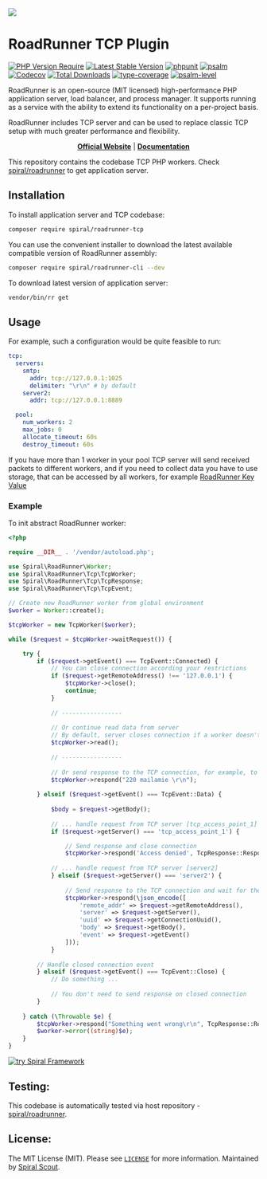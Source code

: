 <a href="https://roadrunner.dev" target="_blank">
  <picture>
    <source media="(prefers-color-scheme: dark)" srcset="https://github.com/roadrunner-server/.github/assets/8040338/e6bde856-4ec6-4a52-bd5b-bfe78736c1ff">
    <img align="center" src="https://github.com/roadrunner-server/.github/assets/8040338/040fb694-1dd3-4865-9d29-8e0748c2c8b8">
  </picture>
</a>

# RoadRunner TCP Plugin

[![PHP Version Require](https://poser.pugx.org/spiral/roadrunner-tcp/require/php)](https://packagist.org/packages/spiral/roadrunner-tcp)
[![Latest Stable Version](https://poser.pugx.org/spiral/roadrunner-tcp/v/stable)](https://packagist.org/packages/spiral/roadrunner-tcp)
[![phpunit](https://github.com/spiral/roadrunner-tcp/actions/workflows/phpunit.yml/badge.svg)](https://github.com/spiral/roadrunner-tcp/actions)
[![psalm](https://github.com/spiral/roadrunner-tcp/actions/workflows/psalm.yml/badge.svg)](https://github.com/spiral/roadrunner-tcp/actions)
[![Codecov](https://codecov.io/gh/roadrunner-php/tcp/branch/4.x/graph/badge.svg)](https://codecov.io/gh/roadrunner-php/tcp)
[![Total Downloads](https://poser.pugx.org/spiral/roadrunner-tcp/downloads)](https://packagist.org/packages/spiral/roadrunner-tcp)
[![type-coverage](https://shepherd.dev/github/roadrunner-php/tcp/coverage.svg)](https://shepherd.dev/github/spiral/roadrunner-php/tcp)
[![psalm-level](https://shepherd.dev/github/roadrunner-php/tcp/level.svg)](https://shepherd.dev/github/roadrunner-php/tcp)

RoadRunner is an open-source (MIT licensed) high-performance PHP application server, load balancer, and process manager.
It supports running as a service with the ability to extend its functionality on a per-project basis.

RoadRunner includes TCP server and can be used to replace classic TCP setup with much greater performance and flexibility.

<p align="center">
	<a href="https://roadrunner.dev/"><b>Official Website</b></a> | 
	<a href="https://docs.roadrunner.dev"><b>Documentation</b></a>
</p>

This repository contains the codebase TCP PHP workers. Check [spiral/roadrunner](https://github.com/spiral/roadrunner)
to get application server.

## Installation

To install application server and TCP codebase:

```bash
composer require spiral/roadrunner-tcp
```

You can use the convenient installer to download the latest available compatible version of RoadRunner assembly:

```bash
composer require spiral/roadrunner-cli --dev
```

To download latest version of application server:

```bash
vendor/bin/rr get
```

## Usage

For example, such a configuration would be quite feasible to run:

```yaml
tcp:
  servers:
    smtp:
      addr: tcp://127.0.0.1:1025
      delimiter: "\r\n" # by default
    server2:
      addr: tcp://127.0.0.1:8889

  pool:
    num_workers: 2
    max_jobs: 0
    allocate_timeout: 60s
    destroy_timeout: 60s
```

If you have more than 1 worker in your pool TCP server will send received packets to different workers,
and if you need to collect data you have to use storage, that can be accessed by all workers, for example [RoadRunner Key Value](https://github.com/spiral/roadrunner-kv)

### Example

To init abstract RoadRunner worker:

```php
<?php

require __DIR__ . '/vendor/autoload.php';

use Spiral\RoadRunner\Worker;
use Spiral\RoadRunner\Tcp\TcpWorker;
use Spiral\RoadRunner\Tcp\TcpResponse;
use Spiral\RoadRunner\Tcp\TcpEvent;

// Create new RoadRunner worker from global environment
$worker = Worker::create();

$tcpWorker = new TcpWorker($worker);

while ($request = $tcpWorker->waitRequest()) {

    try {
        if ($request->getEvent() === TcpEvent::Connected) {
            // You can close connection according your restrictions
            if ($request->getRemoteAddress() !== '127.0.0.1') {
                $tcpWorker->close();
                continue;
            }
            
            // -----------------
            
            // Or continue read data from server
            // By default, server closes connection if a worker doesn't send CONTINUE response 
            $tcpWorker->read();
            
            // -----------------
            
            // Or send response to the TCP connection, for example, to the SMTP client
            $tcpWorker->respond("220 mailamie \r\n");
            
        } elseif ($request->getEvent() === TcpEvent::Data) {
                   
            $body = $request->getBody();
            
            // ... handle request from TCP server [tcp_access_point_1]
            if ($request->getServer() === 'tcp_access_point_1') {

                // Send response and close connection
                $tcpWorker->respond('Access denied', TcpResponse::RespondClose);
               
            // ... handle request from TCP server [server2] 
            } elseif ($request->getServer() === 'server2') {
                
                // Send response to the TCP connection and wait for the next request
                $tcpWorker->respond(\json_encode([
                    'remote_addr' => $request->getRemoteAddress(),
                    'server' => $request->getServer(),
                    'uuid' => $request->getConnectionUuid(),
                    'body' => $request->getBody(),
                    'event' => $request->getEvent()
                ]));
            }
           
        // Handle closed connection event 
        } elseif ($request->getEvent() === TcpEvent::Close) {
            // Do something ...
            
            // You don't need to send response on closed connection
        }
        
    } catch (\Throwable $e) {
        $tcpWorker->respond("Something went wrong\r\n", TcpResponse::RespondClose);
        $worker->error((string)$e);
    }
}
```

<a href="https://spiral.dev/">
<img src="https://user-images.githubusercontent.com/773481/220979012-e67b74b5-3db1-41b7-bdb0-8a042587dedc.jpg" alt="try Spiral Framework" />
</a>

## Testing:

This codebase is automatically tested via host repository - [spiral/roadrunner](https://github.com/spiral/roadrunner).

## License:

The MIT License (MIT). Please see [`LICENSE`](./LICENSE) for more information. Maintained
by [Spiral Scout](https://spiralscout.com).
